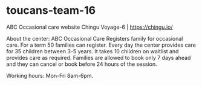 # toucans-team-16
ABC Occasional care website Chingu Voyage-6 | https://chingu.io/


About the center:
ABC Occasional Care Registers family for occasional care. For a term 50 families can register. Every day the center provides care for 35 children between 3-5 years. It takes 10 children on waitlist and provides care as required. Families are allowed to book only 7 days ahead and they can cancel or book before 24 hours of the session.

 Working hours: Mon-Fri 8am-6pm.
